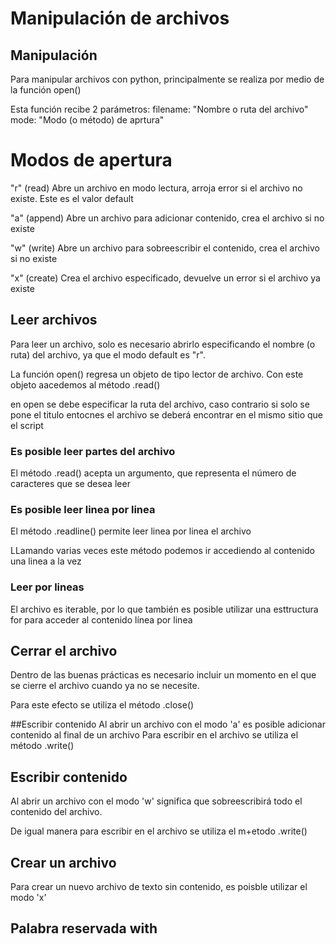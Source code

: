 # Manipulación de archivos 

## Manipulación 

Para manipular archivos con python, principalmente se realiza por medio de la función open()

Esta función recibe 2 parámetros:
filename: "Nombre o ruta del archivo"
mode: "Modo (o método) de aprtura"

# Modos de apertura

"r" (read)
Abre un archivo en modo lectura, arroja error si el archivo no existe. Este es el valor default

"a" (append) 
Abre un archivo para adicionar contenido, crea el archivo si no existe

"w" (write)
Abre un archivo para sobreescribir el contenido, crea el archivo si no existe

"x" (create)
Crea el archivo especificado, devuelve un error si el archivo ya existe

## Leer archivos 

Para leer un archivo, solo es necesario abrirlo especificando el nombre (o ruta) del archivo, ya que el modo default es "r".

La función open() regresa un objeto de tipo lector de archivo. 
Con este objeto aacedemos al método .read()

en open se debe especificar la ruta del archivo, caso contrario si solo se pone el titulo entocnes el archivo se deberá encontrar en el mismo sitio que el script
### Es posible leer partes del archivo 

El método .read() acepta un argumento, que representa el número de caracteres que se desea leer

### Es posible leer linea por linea
El método .readline() permite leer linea por linea el archivo

LLamando varias veces este método podemos ir accediendo al contenido una linea a la vez

### Leer por lineas 
El archivo es iterable, por lo que también es posible utilizar una esttructura for para acceder al contenido línea por linea

## Cerrar el archivo
Dentro de las buenas prácticas es necesario incluir un momento en el que se cierre el archivo cuando ya no se necesite.

Para este efecto se utiliza el método .close()

##Escribir contenido
Al abrir un archivo con el modo 'a' es posible adicionar contenido al final de un archivo 
Para escribir en el archivo se utiliza el método .write()

## Escribir contenido 
Al abrir un archivo con el modo 'w' significa que sobreescribirá todo el contenido del archivo.

De igual manera para escribir en el archivo se utiliza el m+etodo .write()

## Crear un archivo 

Para crear un nuevo archivo de texto sin contenido, es poisble utilizar el modo 'x'

## Palabra reservada with